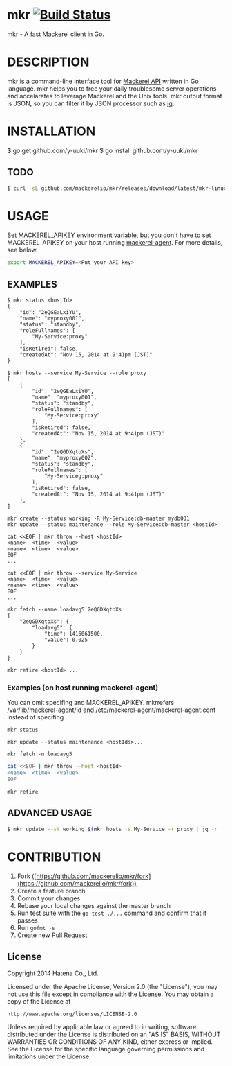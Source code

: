 mkr [![Build Status](https://travis-ci.org/mackerelio/mkr.svg?branch=master)](https://travis-ci.org/mackerelio/mkr)
===

mkr - A fast Mackerel client in Go.

# DESCRIPTION

mkr is a command-line interface tool for [Mackerel API](http://help-ja.mackerel.io/entry/spec/api/v0) written in Go language.
mkr helps you to free your daily troublesome server operations and accelarates to leverage Mackerel and the Unix tools.
mkr output format is JSON, so you can filter it by JSON processor such as [jq](http://stedolan.github.io/jq/).

# INSTALLATION

  $ go get github.com/y-uuki/mkr
  $ go install github.com/y-uuki/mkr

## TODO

```bash
$ curl -sL github.com/mackerelio/mkr/releases/download/latest/mkr-linux-amd64 > ~/bin/mkr && chmod +x ~/bin/mkr
```

# USAGE

Set MACKEREL_APIKEY environment variable, but you don't have to set MACKEREL_APIKEY on your host running [mackerel-agent](https://github.com/mackerelio/mackerel-agent). For more details, see below.

```bash
export MACKEREL_APIKEY=<Put your API key>
```

## EXAMPLES

```
$ mkr status <hostId>
{
    "id": "2eQGEaLxiYU",
    "name": "myproxy001",
    "status": "standby",
    "roleFullnames": [
        "My-Service:proxy"
    ],
    "isRetired": false,
    "createdAt": "Nov 15, 2014 at 9:41pm (JST)"
}
```

```
$ mkr hosts --service My-Service --role proxy
[
    {
        "id": "2eQGEaLxiYU",
        "name": "myproxy001",
        "status": "standby",
        "roleFullnames": [
            "My-Service:proxy"
        ],
        "isRetired": false,
        "createdAt": "Nov 15, 2014 at 9:41pm (JST)"
    },
    {
        "id": "2eQGDXqtoXs",
        "name": "myproxy002",
        "status": "standby",
        "roleFullnames": [
            "My-Serviceg:proxy"
        ],
        "isRetired": false,
        "createdAt": "Nov 15, 2014 at 9:41pm (JST)"
    },
]
```

```
mkr create --status working -R My-Service:db-master mydb001
mkr update --status maintenance --role My-Service:db-master <hostId>
```

```
cat <<EOF | mkr throw --host <hostId>
<name>  <time>  <value>
<name>  <time>  <value>
EOF
...

cat <<EOF | mkr throw --service My-Service
<name>  <time>  <value>
<name>  <time>  <value>
EOF
...
```

```
mkr fetch --name loadavg5 2eQGDXqtoXs
{
    "2eQGDXqtoXs": {
        "loadavg5": {
            "time": 1416061500,
            "value": 0.025
        }
    }
}
```

```
mkr retire <hostId> ...
```

### Examples (on host running mackerel-agent)

You can omit specifing <hostId> and MACKEREL_APIKEY.
mkrrefers /var/lib/mackerel-agent/id and /etc/mackerel-agent/mackerel-agent.conf instead of specifing <hostId>.

```
mkr status
```

```
mkr update --status maintenance <hostIds>...
```

```
mkr fetch -n loadavg5
```

```bash
cat <<EOF | mkr throw --host <hostId>
<name>  <time>  <value>
EOF
```

```
mkr retire
```

## ADVANCED USAGE

```bash
$ mkr update --st working $(mkr hosts -s My-Service -r proxy | jq -r '.[].id')
```

# CONTRIBUTION

1. Fork ([https://github.com/mackerelio/mkr/fork](https://github.com/mackerelio/mkr/fork))
1. Create a feature branch
1. Commit your changes
1. Rebase your local changes against the master branch
1. Run test suite with the `go test ./...` command and confirm that it passes
1. Run `gofmt -s`
1. Create new Pull Request


License
----------

Copyright 2014 Hatena Co., Ltd.

Licensed under the Apache License, Version 2.0 (the "License"); you may not use this file except in compliance with the License. You may obtain a copy of the License at

    http://www.apache.org/licenses/LICENSE-2.0

Unless required by applicable law or agreed to in writing, software distributed under the License is distributed on an "AS IS" BASIS, WITHOUT WARRANTIES OR CONDITIONS OF ANY KIND, either express or implied. See the License for the specific language governing permissions and limitations under the License.
